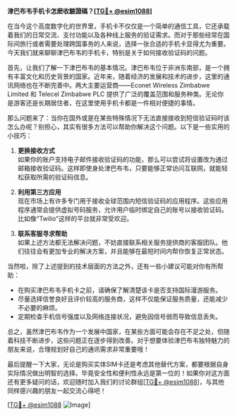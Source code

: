 **津巴布韦手机卡怎麽收驗證碼？[[TG💪+ @esim1088](https://t.me/s/esim1088)]**

在当今这个高度数字化的世界里，手机卡不仅仅是一个简单的通信工具，它还承载着我们的日常交流、支付功能以及各种线上服务的验证需求。而对于那些经常在国际间旅行或者需要处理跨国事务的人来说，选择一张合适的手机卡显得尤为重要。今天我们就来聊聊津巴布韦的手机卡，特别是关于如何接收验证码的问题。

首先，让我们了解一下津巴布韦的基本情况。津巴布韦位于非洲东南部，是一个拥有丰富文化和历史背景的国家。近年来，随着经济的发展和技术的进步，这里的通讯网络也在不断完善中。两大主要运营商——Econet Wireless Zimbabwe Limited 和 Telecel Zimbabwe PLC 提供了广泛的覆盖范围和服务种类。无论你是游客还是长期居住者，在这里使用手机卡都是一件相对便捷的事情。

那么问题来了：当你在国外或是在某些特殊情况下无法直接接收到短信验证码时该怎么办呢？别担心，其实有很多方法可以帮助你解决这个问题。以下是一些实用的小技巧：

1. **更换接收方式**  
   如果你的账户支持电子邮件接收验证码的功能，那么可以尝试将设置改为通过邮箱接收验证码。这样即使身处津巴布韦，只要能够正常访问互联网，就能轻松获取所需的验证码信息。

2. **利用第三方应用**  
   现在市场上有许多专门用于接收全球范围内短信验证码的应用程序。这些应用程序通常会提供虚拟号码服务，允许用户临时绑定自己的账号以接收验证码。比如像“Twilio”这样的平台就非常受欢迎。

3. **联系客服寻求帮助**  
   如果上述方法都无法解决问题，不妨直接联系相关服务提供商的客服团队。他们往往会有更加专业的解决方案，并且能够在最短时间内帮你恢复正常状态。

当然啦，除了上述提到的技术层面的方法之外，还有一些小建议可能对你有所帮助：
- 在购买津巴布韦手机卡之前，请确保了解清楚该卡是否支持国际漫游服务。
- 尽量选择信誉良好且评价较高的服务商，这样不仅能保证服务质量，还能减少不必要的麻烦。
- 定期检查手机信号强度以及网络连接状况，避免因信号弱而导致信息丢失。

总之，虽然津巴布韦作为一个发展中国家，在某些方面可能会存在不足之处，但随着科技不断进步，这些问题正在逐步得到改善。对于想要体验津巴布韦独特魅力的朋友来说，合理规划好自己的通讯需求非常重要哦！

最后提醒一下大家，无论是购买实体SIM卡还是考虑其他替代方案，都要根据自身实际情况做出明智的选择。毕竟安全性和便利性永远是第一位的！如果你对这方面还有更多疑问的话，欢迎随时加入我们的讨论群组[[TG💪+ @esim1088](https://t.me/s/esim1088)]，与其他同样感兴趣的朋友一起交流心得吧！

[[TG💪+ @esim1088](https://t.me/s/esim1088) ![Image](https://i.postimg.cc/4NQfJmqS/Snipaste-2025-05-13-00-14-12.png)]